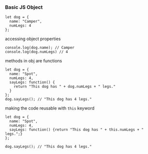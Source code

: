 ### Basic JS Object
```
let dog = {
  name: "Camper",
  numLegs: 4
};
```
accessing object properties
```
console.log(dog.name); // Camper
console.log(dog.numLegs) // 4
```
methods in obj are functions
```
let dog = {
  name: "Spot",
  numLegs: 4,
  sayLegs: function() {
    return "This dog has " + dog.numLegs + " legs."
  }
};
dog.sayLegs(); // "This dog has 4 legs."
```
making the code reusable with `this` keyword
```
let dog = {
  name: "Spot",
  numLegs: 4,
  sayLegs: function() {return "This dog has " + this.numLegs + " legs.";}
};

dog.sayLegs(); // "This dog has 4 legs."
```